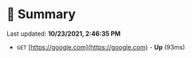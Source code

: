 # 📖 Summary
Last updated: **10/23/2021, 2:46:35 PM**

- `GET` [https://google.com](https://google.com) - **Up** (93ms)
